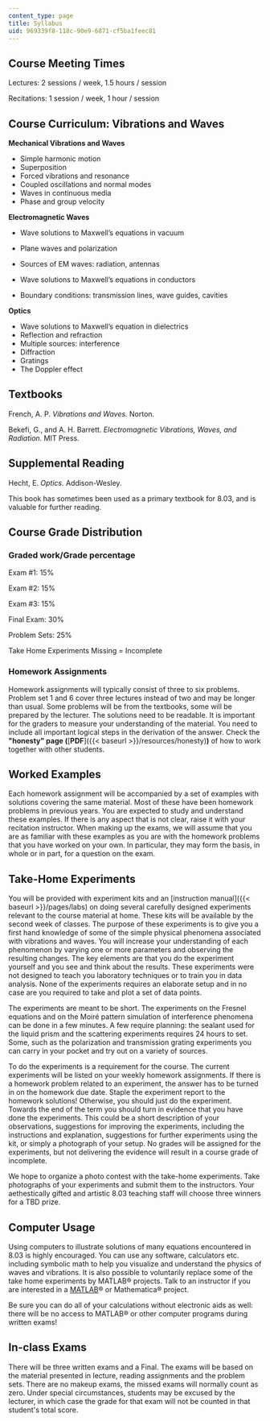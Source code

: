```yaml
---
content_type: page
title: Syllabus
uid: 969339f8-118c-90e9-6871-cf5ba1feec81
---
```


Course Meeting Times
--------------------

Lectures: 2 sessions / week, 1.5 hours / session

Recitations: 1 session / week, 1 hour / session

Course Curriculum: Vibrations and Waves
---------------------------------------

**Mechanical Vibrations and Waves**

*   Simple harmonic motion
*   Superposition
*   Forced vibrations and resonance
*   Coupled oscillations and normal modes
*   Waves in continuous media
*   Phase and group velocity

**Electromagnetic Waves**

*   Wave solutions to Maxwell’s equations in vacuum
    
*   Plane waves and polarization
    
*   Sources of EM waves: radiation, antennas
    
*   Wave solutions to Maxwell’s equations in conductors
    
*   Boundary conditions: transmission lines, wave guides, cavities
    

**Optics**

*   Wave solutions to Maxwell’s equation in dielectrics
*   Reflection and refraction
*   Multiple sources: interference
*   Diffraction
*   Gratings
*   The Doppler effect

Textbooks
---------

French, A. P. _Vibrations and Waves._ Norton.

Bekefi, G., and A. H. Barrett. _Electromagnetic Vibrations, Waves, and Radiation._ MIT Press.

Supplemental Reading
--------------------

Hecht, E. _Optics._ Addison-Wesley.

This book has sometimes been used as a primary textbook for 8.03, and is valuable for further reading.

Course Grade Distribution
-------------------------

### Graded work/Grade percentage

Exam #1: 15%

Exam #2: 15%

Exam #3: 15%

Final Exam: 30%

Problem Sets: 25%

Take Home Experiments Missing = Incomplete

### Homework Assignments

Homework assignments will typically consist of three to six problems. Problem set 1 and 6 cover three lectures instead of two and may be longer than usual. Some problems will be from the textbooks, some will be prepared by the lecturer. The solutions need to be readable. It is important for the graders to measure your understanding of the material. You need to include all important logical steps in the derivation of the answer. Check the **"honesty" page (**[**PDF**]({{< baseurl >}}/resources/honesty)**)** of how to work together with other students.

Worked Examples
---------------

Each homework assignment will be accompanied by a set of examples with solutions covering the same material. Most of these have been homework problems in previous years. You are expected to study and understand these examples. If there is any aspect that is not clear, raise it with your recitation instructor. When making up the exams, we will assume that you are as familiar with these examples as you are with the homework problems that you have worked on your own. In particular, they may form the basis, in whole or in part, for a question on the exam.

Take-Home Experiments
---------------------

You will be provided with experiment kits and an [instruction manual]({{< baseurl >}}/pages/labs) on doing several carefully designed experiments relevant to the course material at home. These kits will be available by the second week of classes. The purpose of these experiments is to give you a first hand knowledge of some of the simple physical phenomena associated with vibrations and waves. You will increase your understanding of each phenomenon by varying one or more parameters and observing the resulting changes. The key elements are that you do the experiment yourself and you see and think about the results. These experiments were not designed to teach you laboratory techniques or to train you in data analysis. None of the experiments requires an elaborate setup and in no case are you required to take and plot a set of data points.

The experiments are meant to be short. The experiments on the Fresnel equations and on the Moiré pattern simulation of interference phenomena can be done in a few minutes. A few require planning: the sealant used for the liquid prism and the scattering experiments requires 24 hours to set. Some, such as the polarization and transmission grating experiments you can carry in your pocket and try out on a variety of sources.

To do the experiments is a requirement for the course. The current experiments will be listed on your weekly homework assignments. If there is a homework problem related to an experiment, the answer has to be turned in on the homework due date. Staple the experiment report to the homework solutions! Otherwise, you should just do the experiment. Towards the end of the term you should turn in evidence that you have done the experiments. This could be a short description of your observations, suggestions for improving the experiments, including the instructions and explanation, suggestions for further experiments using the kit, or simply a photograph of your setup. No grades will be assigned for the experiments, but not delivering the evidence will result in a course grade of incomplete.

We hope to organize a photo contest with the take-home experiments. Take photographs of your experiments and submit them to the instructors. Your aethestically gifted and artistic 8.03 teaching staff will choose three winners for a TBD prize.

Computer Usage
--------------

Using computers to illustrate solutions of many equations encountered in 8.03 is highly encouraged. You can use any software, calculators etc. including symbolic math to help you visualize and understand the physics of waves and vibrations. It is also possible to voluntarily replace some of the take home experiments by MATLAB® projects. Talk to an instructor if you are interested in a [MATLAB](http://www.mathworks.com/)® or Mathematica® project.

Be sure you can do all of your calculations without electronic aids as well: there will be no access to MATLAB® or other computer programs during written exams!

In-class Exams
--------------

There will be three written exams and a Final. The exams will be based on the material presented in lecture, reading assignments and the problem sets. There are no makeup exams, the missed exams will normally count as zero. Under special circumstances, students may be excused by the lecturer, in which case the grade for that exam will not be counted in that student's total score.